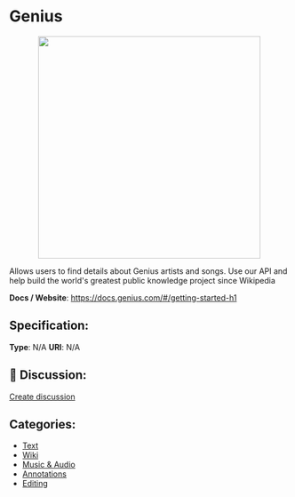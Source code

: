# Genius
<p align="center">
    <img width="400" src="https://raw.githubusercontent.com/apis-list/apis-list/main/apis/genius/logo_256x256.png" />
</p>

Allows users to find details about Genius artists and songs. Use our API and help build the world's greatest public knowledge project since Wikipedia

**Docs / Website**: https://docs.genius.com/#/getting-started-h1

## Specification:
**Type**:  N/A 
**URI**:  N/A 

## 💬 Discussion:
[Create discussion](https://github.com/apis-list/apis-list/discussions/new)

## Categories:
- [Text](https://github.com/apis-list/apis-list#text)
- [Wiki](https://github.com/apis-list/apis-list#wiki)
- [Music & Audio](https://github.com/apis-list/apis-list#music-and-audio)
- [Annotations](https://github.com/apis-list/apis-list#annotations)
- [Editing](https://github.com/apis-list/apis-list#editing)



